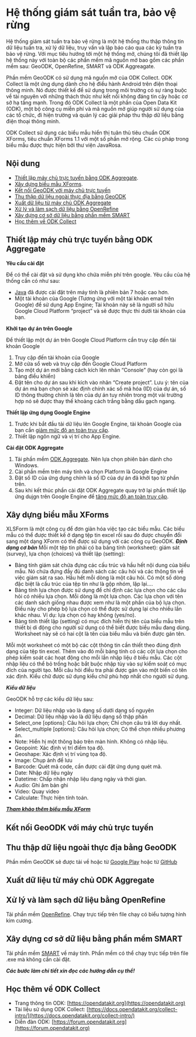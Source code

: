 # Hệ thống giám sát tuần tra, bảo vệ rừng
Hệ thống giám sát tuần tra bảo vệ rừng là một hệ thống thu thập thông tin dữ liệu tuần tra, xử lý dữ liệu, truy vấn và lập báo cáo qua các kỳ tuần tra bảo vệ rừng. Với mục tiêu hướng tới một hệ thống mở, chúng tôi đã thiết lập hệ thống này với toàn bộ các phần mềm mã nguồn mở bao gồm các phần mềm sau: GeoODK, OpenRefine, SMART và ODK Aggreagate. 

Phần mềm GeoODK có sử dụng mã nguồn mở của ODK Collect. ODK Collect là một ứng dụng dành cho hệ điều hành Android trên điện thoại thông minh. Nó được thiết kế để sử dụng trong môi trường có sự ràng buộc về tài nguyên với những thách thức như kết nối không đáng tin cậy hoặc cơ sở hạ tầng mạnh. Trong đó ODK Collect là một phần của Open Data Kit (ODK), một bộ công cụ miễn phí và mã nguồn mở giúp người sử dụng của các tổ chức, đi hiện trường và quản lý các giải pháp thu thập dữ liệu bằng điện thoại thông minh. 

ODK Collect sử dụng các biểu mẫu hiển thị tuân thủ tiêu chuẩn ODK XForms, tiêu chuẩn XForms 1.1 với một số phần mở rộng. Các cú pháp trong biểu mẫu được thực hiện bởi thư viện JavaRosa.

## Nội dung
- [Thiết lập máy chủ trực tuyến bằng ODK Aggregate](#thiết-lập-máy-chủ-trực-tuyến-bằng-odk-aggregate).
- [Xây dựng biểu mẫu XForms](#xây-dựng-biểu-mẫu-xforms).
- [Kết nối GeoODK với máy chủ trực tuyến](#kết-nối-geoodk-với-máy-chủ-trực-tuyến)
- [Thu thập dữ liệu ngoài thực địa bằng GeoODK](#thu-thập-dữ-liệu-ngoài-thực-địa-bằng-geoodk)
- [Xuất dữ liệu từ máy chủ ODK Aggregate](#xuất-dữ-liệu-từ-máy-chủ-odk-aggregate)
- [Xử lý và làm sạch dữ liệu bằng OpenRefine](#xử-lý-và-làm-sạch-dữ-liệu-bằng-openrefine)
- [Xây dựng cơ sở dữ liệu bằng phần mềm SMART](#xây-dựng-cơ-sở-dữ-liệu-bằng-phần-mềm-smart)
- [Học thêm về ODK Collect](#học-thêm-về-odk-collect)

## Thiết lập máy chủ trực tuyến bằng ODK Aggregate
**Yêu cầu cài đặt**

Để có thể cài đặt và sử dụng kho chứa miễn phí trên google. Yêu cầu của hệ thống cần có như sau:
- [Java](https://www.java.com/en/download) đã được cài đặt trên máy tính là phiên bản 7 hoặc cao hơn.
 - Một tài khoản của Google (Tương ứng với một tài khoản email trên Google) để sử dụng App Engine; Tài khoản này sẽ là người sở hữu Google Cloud Platform “project” và sẽ được thực thi dưới tài khoản của bạn.

**Khởi tạo dự án trên Google**

Để thiết lập một dự án trên Google Cloud Platform cần truy cập đến tài khoản Google
1. Truy cập đến tài khoản của Google
2. Mở cửa sổ web và truy cập đến Google Cloud Platform
3. Tạo một dự án mới bằng cách kích lên nhãn “Console” (hay còn gọi là bảng điều khiển)
4. Đặt tên cho dự án sau khi kích vào nhãn “Create project”. Lưu ý: tên của dự án mà bạn chọn sẽ xác định chính xác số mã hóa (ID) của dự án, số ID thông thường chính là tên của dự án tuy nhiên trong một vài trường hợp nó sẽ được thay thế khoảng cách trắng bằng dấu gạch ngang.

**Thiết lập ứng dụng Google Engine**

1. Trước khi bắt đầu tải dữ liệu lên Google Engine, tài khoản Google của bạn cần [giảm mức độ an toàn truy cập](https://google.com/settings/security/lesssecureapps). 
2. Thiết lập ngôn ngữ và vị trí cho App Engine.

**Cài đặt ODK Aggregate**

1. Tải phần mềm [ODK Aggregate](https://github.com/opendatakit/aggregate/releases). Nên lựa chọn phiên bản dành cho Windows.
2. Cài phần mềm trên máy tính và chọn Platform là Google Engine
3. Đặt số ID của ứng dụng chính là số ID của dự án đã khởi tạo từ phần trên.
4. Sau khi kết thúc phần cài đặt ODK Aggregate quay trở lại phần thiết lập ứng dujgn trên Google Engine để [tăng mức độ an toàn truy cập](https://google.com/settings/security/lesssecureapps).

## Xây dựng biểu mẫu XForms

XLSForm là một công cụ để đơn giản hóa việc tạo các biểu mẫu. Các biểu mẫu có thể được
thiết kế ở dạng tệp tin excel rồi sau đó được chuyển đổi sang một dạng XForm có thể được
sử dụng với các công cụ GeoODK.
**_Định dạng cơ bản_**
Mỗi một tệp tin phải có ba bảng tính (worksheet): giám sát (survey), lựa chọn (choices) và
thiết lập (setting):
  - Bảng tính giám sát chứa đựng các cấu trúc và hầu hết nội dung của biểu mẫu. Nó chứa
đựng đầy đủ danh sách các câu hỏi và các thông tin về việc giám sát ra sao. Hầu hết mỗi
dòng là một câu hỏi. Có một số dòng đặc biệt là cấu trúc của tệp tin như là gộp nhóm, lặp
lại….
  - Bảng tính lựa chọn được sử dụng để chỉ định các lựa chọn cho các câu hỏi có nhiều lựa
chọn. Mỗi dòng là một lựa chọn. Các lựa chọn với tên các danh sách giống nhau được
xem như là một phần của bộ lựa chọn. Điều này cho phép bộ lựa chọn có thể được sử
dụng lại cho nhiều lần khác nhau. Ví dụ: lựa chọn có hay không (yes/no).
  - Bảng tính thiết lập (setting) có mục đích hiển thị tên của biểu mẫu trên thiết bị di động
cho người sử dụng có thể biết được biểu mẫu đang dùng. Worksheet này sẽ có hai cột là
tên của biểu mẫu và biến được gán tên.

Mỗi một worksheet có một bộ các cột thông tin cần thiết theo đúng định dạng của tệp tin
excel. Thêm vào đó mỗi bảng tính có các cột lựa chọn cho phép kiểm soát các hoạt động cho
mỗi lần nhập liệu ở biểu mẫu. Các cột nhập liệu có thể bỏ trống hoặc bắt buộc nhập tùy vào
sự kiểm soát có mục đích của người tạo. Mỗi câu hỏi điều tra phải được gán vào một biến có
tên xác định. Kiểu chữ được sử dụng kiểu chữ phù hợp nhất cho người sử dụng.

**_Kiểu dữ liệu_**

GeoODK hỗ trợ các kiểu dữ liệu sau:
- Integer: Dữ liệu nhập vào là dạng số dưới dạng số nguyên
- Decimal: Dữ liệu nhập vào là dữ liệu dạng số thập phân
- Select_one [options]: Câu hỏi lựa chọn; Chỉ chọn câu trả lời duy nhất.
- Select_multiple [options]: Câu hỏi lựa chọn; Có thể chọn nhiều phương án.
- Note: Hiển hị một thông báo trên màn hình. Không có nhập liệu.
- Geopoint: Xác định vị trí điểm tọa độ.
- Geoshape: Xác định vị trí vùng tọa độ.
- Image: Chụp ảnh để lưu
- Barcode: Quét mã code, cần được cài đặt ứng dụng quét mã.
- Date: Nhập dữ liệu ngày
- Datetime: Chấp nhận nhập liệu dạng ngày và thời gian.
- Audio: Ghi âm bản ghi
- Video: Quay video
- Calculate: Thực hiện tính toán.

[**_Tham khảo thêm biểu mẫu XForm_**](https://docs.google.com/spreadsheets/d/1P4roHU0iC_Xx0028oKK656FvH4MBWecIw-HJ7JRwrYs/edit#gid=1211269274)


## Kết nối GeoODK với máy chủ trực tuyến


## Thu thập dữ liệu ngoài thực địa bằng GeoODK

Phần mềm GeoODK sẽ được tải về hoặc từ [Google Play](https://play.google.com/store/apps) hoặc từ [GitHub](https://github.com/GeoODK)

## Xuất dữ liệu từ máy chủ ODK Aggregate

## Xử lý và làm sạch dữ liệu bằng OpenRefine

Tải phần mềm [OpenRefine](http://openrefine.org/download.html). Chạy trực tiếp trên file chạy có biểu tượng hình kim cương.

## Xây dựng cơ sở dữ liệu bằng phần mềm SMART

Tải phần mềm [SMART](http://smartconservationtools.org/download/) về máy tính. Phần mềm có thể chạy trực tiếp trên file .exe mà không cần cài đặt. 

**_Các bước làm chi tiết xin đọc các hướng dẫn cụ thể!_**

## Học thêm về ODK Collect
- Trang thông tin ODK: [https://opendatakit.org](https://opendatakit.org)
- Tài liệu sử dụng ODK Collect: [https://docs.opendatakit.org/collect-intro/](https://docs.opendatakit.org/collect-intro/)
- Diễn đàn ODK: [https://forum.opendatakit.org](https://forum.opendatakit.org)


